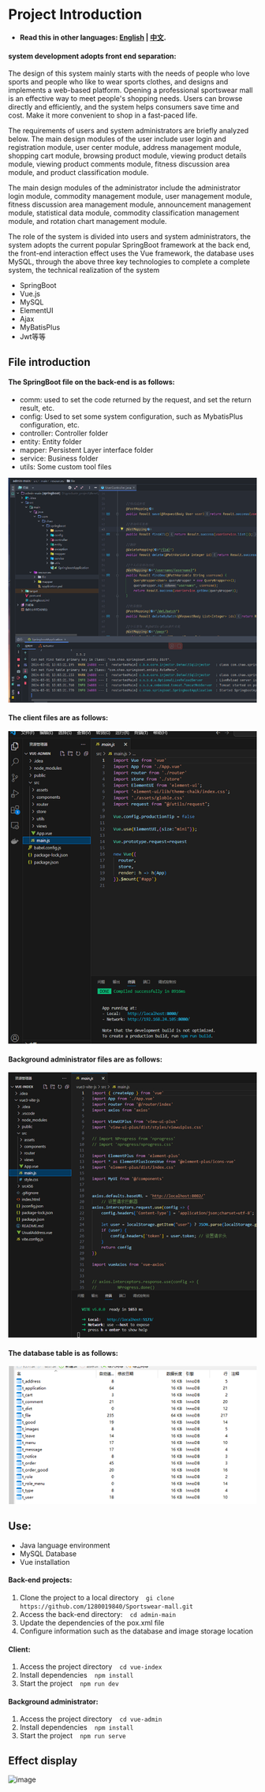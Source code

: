 # Project Introduction
* **Read this in other languages: [English](README_en.md) | [中文](README.md).**
#### system development adopts front end separation:
The design of this system mainly starts with the needs of people who love sports and people who like to wear sports clothes, and designs and implements a web-based platform. Opening a professional sportswear mall is an effective way to meet people's shopping needs. Users can browse directly and efficiently, and the system helps consumers save time and cost. Make it more convenient to shop in a fast-paced life. <br>

The requirements of users and system administrators are briefly analyzed below. The main design modules of the user include user login and registration module, user center module, address management module, shopping cart module, browsing product module, viewing product details module, viewing product comments module, fitness discussion area module, and product classification module. <br>

The main design modules of the administrator include the administrator login module, commodity management module, user management module, fitness discussion area management module, announcement management module, statistical data module, commodity classification management module, and rotation chart management module. <br>

The role of the system is divided into users and system administrators, the system adopts the current popular SpringBoot framework at the back end, the front-end interaction effect uses the Vue framework, the database uses MySQL, through the above three key technologies to complete a complete system, the technical realization of the system
* SpringBoot
* Vue.js
* MySQL
* ElementUI
* Ajax
* MyBatisPlus
* Jwt等等

## File introduction
#### The SpringBoot file on the back-end is as follows:
* comm: used to set the code returned by the request, and set the return result, etc. <br>
* config: Used to set some system configuration, such as MybatisPlus configuration, etc. <br>
* controller: Controller folder <br>
* entity: Entity folder <br>
* mapper: Persistent Layer interface folder <br>
* service: Business folder <br>
* utils: Some custom tool files <br>

![image](https://github.com/1280019840/Sportswear-mall/raw/main/img/SpringBoot.png)

#### The client files are as follows:

![image](https://github.com/1280019840/Sportswear-mall/raw/main/img/vue-user.png)

#### Background administrator files are as follows:

![image](https://github.com/1280019840/Sportswear-mall/raw/main/img/vue-admin.png)

#### The database table is as follows:

![image](https://github.com/1280019840/Sportswear-mall/raw/main/img/MySQL.png)

## Use:
* Java language environment
* MySQL Database
* Vue installation
#### Back-end projects:
1. Clone the project to a local directory
` ` `
gi clone https://github.com/1280019840/Sportswear-mall.git
` ` `
2. Access the back-end directory:
` ` `
cd admin-main
` ` `
3. Update the dependencies of the pox.xml file
4. Configure information such as the database and image storage location

#### Client:
1. Access the project directory
` ` `
cd vue-index
` ` `
2. Install dependencies
` ` `
npm install
` ` `
3. Start the project
` ` `
npm run dev
` ` `

#### Background administrator:
1. Access the project directory
` ` `
cd vue-admin
` ` `
2. Install dependencies
` ` `
npm install
` ` `
3. Start the project
` ` `
npm run serve
` ` `

## Effect display
![image](https://github.com/1280019840/Sportswear-mall/raw/main/img/.png)

